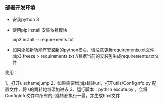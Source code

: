 ### 部署开发环境
- 安装python 3
- 使用pip install 安装依赖模块

    pip3 install -r requirements.txt


- 如果添加新功能有安装新的python模块，请注意更新requirements.txt文件:
    pip3 freeze > requirements.txt //根据当前的安装包生成requirements.txt文件


使用：

1、打开uischemejump
2、如果需要增加js跳转url，打开utils/ConfigInfo.py 配置文件，将js的跳转地址添加进去
3、运行脚本：python excute.py ，会将ConfigInfo文件中所有的js跳转都执行一遍，并生成html文件